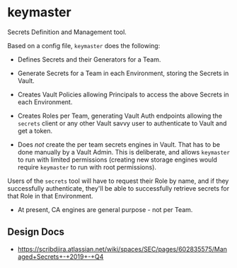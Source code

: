 # keymaster

Secrets Definition and Management tool.

Based on a config file, `keymaster` does the following:

* Defines Secrets and their Generators for a Team.

* Generate Secrets for a Team in each Environment, storing the Secrets in Vault. 

* Creates Vault Policies allowing Principals to access the above Secrets in each Environment.

* Creates Roles per Team, generating Vault Auth endpoints allowing the `secrets` client or any other Vault savvy user to authenticate to Vault and get a token.

* Does *not* create the per team secrets engines in Vault.  That has to be done manually by a Vault Admin.  This is deliberate, and allows `keymaster` to run with limited permissions (creating new storage engines would require `keymaster` to run with root permissions).

Users of the `secrets` tool will have to request their Role by name, and if they successfully authenticate, they'll be able to successfully retrieve secrets for that Role in that Environment.

* At present, CA engines are general purpose - not per Team.

## Design Docs

* https://scribdjira.atlassian.net/wiki/spaces/SEC/pages/602835575/Managed+Secrets+-+2019+-+Q4